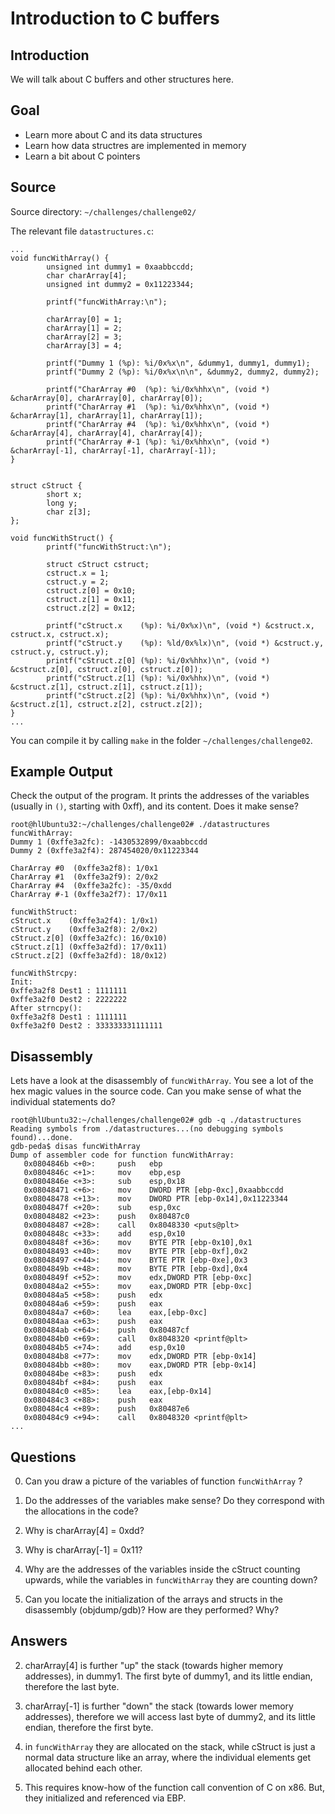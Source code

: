 # Introduction to C buffers

## Introduction

We will talk about C buffers and other structures here.


## Goal

- Learn more about C and its data structures
- Learn how data structres are implemented in memory
- Learn a bit about C pointers


## Source

Source directory: `~/challenges/challenge02/`

The relevant file `datastructures.c`:
```
...
void funcWithArray() {
        unsigned int dummy1 = 0xaabbccdd;
        char charArray[4];
        unsigned int dummy2 = 0x11223344;

        printf("funcWithArray:\n");

        charArray[0] = 1;
        charArray[1] = 2;
        charArray[2] = 3;
        charArray[3] = 4;

        printf("Dummy 1 (%p): %i/0x%x\n", &dummy1, dummy1, dummy1);
        printf("Dummy 2 (%p): %i/0x%x\n\n", &dummy2, dummy2, dummy2);

        printf("CharArray #0  (%p): %i/0x%hhx\n", (void *) &charArray[0], charArray[0], charArray[0]);
        printf("CharArray #1  (%p): %i/0x%hhx\n", (void *) &charArray[1], charArray[1], charArray[1]);
        printf("CharArray #4  (%p): %i/0x%hhx\n", (void *) &charArray[4], charArray[4], charArray[4]);
        printf("CharArray #-1 (%p): %i/0x%hhx\n", (void *) &charArray[-1], charArray[-1], charArray[-1]);
}


struct cStruct {
        short x;
        long y;
        char z[3];
};

void funcWithStruct() {
        printf("funcWithStruct:\n");

        struct cStruct cstruct;
        cstruct.x = 1;
        cstruct.y = 2;
        cstruct.z[0] = 0x10;
        cstruct.z[1] = 0x11;
        cstruct.z[2] = 0x12;

        printf("cStruct.x    (%p): %i/0x%x)\n", (void *) &cstruct.x, cstruct.x, cstruct.x);
        printf("cStruct.y    (%p): %ld/0x%lx)\n", (void *) &cstruct.y, cstruct.y, cstruct.y);
        printf("cStruct.z[0] (%p): %i/0x%hhx)\n", (void *) &cstruct.z[0], cstruct.z[0], cstruct.z[0]);
        printf("cStruct.z[1] (%p): %i/0x%hhx)\n", (void *) &cstruct.z[1], cstruct.z[1], cstruct.z[1]);
        printf("cStruct.z[2] (%p): %i/0x%hhx)\n", (void *) &cstruct.z[1], cstruct.z[2], cstruct.z[2]);
}
...
```

You can compile it by calling `make` in the folder `~/challenges/challenge02`.

## Example Output

Check the output of the program. It prints the addresses of the variables
(usually in `()`, starting with 0xff), and its content. Does it make sense?

```
root@hlUbuntu32:~/challenges/challenge02# ./datastructures
funcWithArray:
Dummy 1 (0xffe3a2fc): -1430532899/0xaabbccdd
Dummy 2 (0xffe3a2f4): 287454020/0x11223344

CharArray #0  (0xffe3a2f8): 1/0x1
CharArray #1  (0xffe3a2f9): 2/0x2
CharArray #4  (0xffe3a2fc): -35/0xdd
CharArray #-1 (0xffe3a2f7): 17/0x11

funcWithStruct:
cStruct.x    (0xffe3a2f4): 1/0x1)
cStruct.y    (0xffe3a2f8): 2/0x2)
cStruct.z[0] (0xffe3a2fc): 16/0x10)
cStruct.z[1] (0xffe3a2fd): 17/0x11)
cStruct.z[2] (0xffe3a2fd): 18/0x12)

funcWithStrcpy:
Init:
0xffe3a2f8 Dest1 : 1111111
0xffe3a2f0 Dest2 : 2222222
After strncpy():
0xffe3a2f8 Dest1 : 1111111
0xffe3a2f0 Dest2 : 333333331111111
```

## Disassembly

Lets have a look at the disassembly of `funcWithArray`. You see a lot of
the hex magic values in the source code. Can you make sense of what
the individual statements do?

```
root@hlUbuntu32:~/challenges/challenge02# gdb -q ./datastructures
Reading symbols from ./datastructures...(no debugging symbols found)...done.
gdb-peda$ disas funcWithArray
Dump of assembler code for function funcWithArray:
   0x0804846b <+0>:     push   ebp
   0x0804846c <+1>:     mov    ebp,esp
   0x0804846e <+3>:     sub    esp,0x18
   0x08048471 <+6>:     mov    DWORD PTR [ebp-0xc],0xaabbccdd
   0x08048478 <+13>:    mov    DWORD PTR [ebp-0x14],0x11223344
   0x0804847f <+20>:    sub    esp,0xc
   0x08048482 <+23>:    push   0x80487c0
   0x08048487 <+28>:    call   0x8048330 <puts@plt>
   0x0804848c <+33>:    add    esp,0x10
   0x0804848f <+36>:    mov    BYTE PTR [ebp-0x10],0x1
   0x08048493 <+40>:    mov    BYTE PTR [ebp-0xf],0x2
   0x08048497 <+44>:    mov    BYTE PTR [ebp-0xe],0x3
   0x0804849b <+48>:    mov    BYTE PTR [ebp-0xd],0x4
   0x0804849f <+52>:    mov    edx,DWORD PTR [ebp-0xc]
   0x080484a2 <+55>:    mov    eax,DWORD PTR [ebp-0xc]
   0x080484a5 <+58>:    push   edx
   0x080484a6 <+59>:    push   eax
   0x080484a7 <+60>:    lea    eax,[ebp-0xc]
   0x080484aa <+63>:    push   eax
   0x080484ab <+64>:    push   0x80487cf
   0x080484b0 <+69>:    call   0x8048320 <printf@plt>
   0x080484b5 <+74>:    add    esp,0x10
   0x080484b8 <+77>:    mov    edx,DWORD PTR [ebp-0x14]
   0x080484bb <+80>:    mov    eax,DWORD PTR [ebp-0x14]
   0x080484be <+83>:    push   edx
   0x080484bf <+84>:    push   eax
   0x080484c0 <+85>:    lea    eax,[ebp-0x14]
   0x080484c3 <+88>:    push   eax
   0x080484c4 <+89>:    push   0x80487e6
   0x080484c9 <+94>:    call   0x8048320 <printf@plt>
...
```

## Questions

0) Can you draw a picture of the variables of function `funcWithArray` ?

1) Do the addresses of the variables make sense? Do they correspond with the allocations in the code?

2) Why is charArray[4] = 0xdd?

3) Why is charArray[-1] = 0x11?

4) Why are the addresses of the variables inside the cStruct counting upwards, while the variables in `funcWithArray` they are counting down?

5) Can you locate the initialization of the arrays and structs in the disassembly (objdump/gdb)? How are they performed? Why?

## Answers

2) charArray[4] is further "up" the stack (towards higher memory addresses), in dummy1. The first byte of dummy1, and its little endian, therefore the last byte.

3) charArray[-1] is further "down" the stack (towards lower memory addresses), therefore we will access last byte of dummy2, and its little endian, therefore the first byte.

4) in `funcWithArray` they are allocated on the stack, while cStruct is just a normal data structure like an array, where the individual elements get allocated behind each other.

5) This requires know-how of the function call convention of C on x86. But, they initialized and referenced via EBP.
